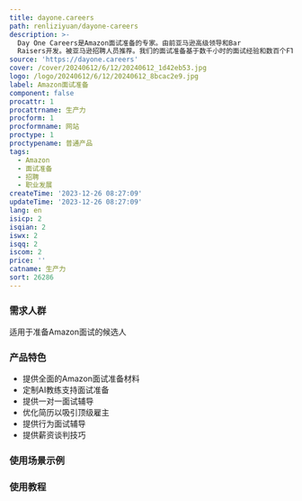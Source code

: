 ```yaml
---
title: dayone.careers
path: renliziyuan/dayone-careers
description: >-
  Day One Careers是Amazon面试准备的专家。由前亚马逊高级领导和Bar
  Raisers开发。被亚马逊招聘人员推荐。我们的面试准备基于数千小时的面试经验和数百个FTSE 100公司的招聘。
source: 'https://dayone.careers'
cover: /cover/20240612/6/12/20240612_1d42eb53.jpg
logo: /logo/20240612/6/12/20240612_8bcac2e9.jpg
label: Amazon面试准备
component: false
procattr: 1
procattrname: 生产力
procform: 1
procformname: 网站
proctype: 1
proctypename: 普通产品
tags:
  - Amazon
  - 面试准备
  - 招聘
  - 职业发展
createTime: '2023-12-26 08:27:09'
updateTime: '2023-12-26 08:27:09'
lang: en
isicp: 2
isqian: 2
iswx: 2
isqq: 2
iscom: 2
price: ''
catname: 生产力
sort: 26286
---
```




### 需求人群
适用于准备Amazon面试的候选人

### 产品特色
- 提供全面的Amazon面试准备材料
- 定制AI教练支持面试准备
- 提供一对一面试辅导
- 优化简历以吸引顶级雇主
- 提供行为面试辅导
- 提供薪资谈判技巧

### 使用场景示例


### 使用教程


  
